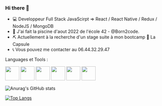 ### Hi there 👋

- 💻 Developpeur Full Stack JavaScirpt => React / React Native / Redux / NodeJS / MongoDB
- 💾 J'ai fait la piscine d'aout 2022 de l'école 42 - @Born2code.
- ⛏ Actuellement à la recherche d'un stage suite à mon bootcamp 💪 La Capsule
- 📞 Vous pouvez me contacter au 06.44.32.29.47

Languages et Tools :

<img width='45px' src="https://cdn.jsdelivr.net/gh/devicons/devicon/icons/javascript/javascript-original.svg" /> <img width='45px' src="https://cdn.jsdelivr.net/gh/devicons/devicon/icons/react/react-original.svg" /> <img width='45px' src="https://cdn.jsdelivr.net/gh/devicons/devicon/icons/nodejs/nodejs-original.svg" /> <img width='45px' src="https://cdn.jsdelivr.net/gh/devicons/devicon/icons/mongodb/mongodb-original-wordmark.svg" /> <img width='45px' src="https://cdn.jsdelivr.net/gh/devicons/devicon/icons/html5/html5-original.svg" /> <img width='45px' src="https://cdn.jsdelivr.net/gh/devicons/devicon/icons/css3/css3-original.svg" />


![Anurag's GitHub stats](https://github-readme-stats.vercel.app/api?username=me-hadjadj&show_icons=true&theme=default)

[![Top Langs](https://github-readme-stats.vercel.app/api/top-langs/?username=me-hadjadj&layout=compact)](https://github.com/anuraghazra/github-readme-stats)


<!--
**me-hadjadj/me-hadjadj** is a ✨ _special_ ✨ repository because its `README.md` (this file) appears on your GitHub profile.

Here are some ideas to get you started:

- 🔭 I’m currently working on ...
- 🌱 I’m currently learning ...
- 👯 I’m looking to collaborate on ...
- 🤔 I’m looking for help with ...
- 💬 Ask me about ...
- 📫 How to reach me: ...
- 😄 Pronouns: ...
- ⚡ Fun fact: ...
-->
